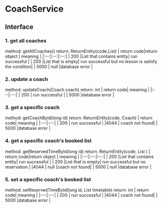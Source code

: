 # CoachService
## Interface
### 1. get all coaches
method: getAllCoaches()
return: ReturnEntity(code,List<Coach>)
| return code|return object | meaning |
|:--:|:--:|:--:|
| 200 |List that contains entity| run successful |
| 200 |List that is empty| run successful but no lesson is satisfy the condition|
| 5000 | null |database error |

### 2. update a coach
method: updateCoach(Coach coach)
return: int
| return code| meaning |
|:--:|:--:|
| 200 | run successful |
| 5000 |database error |

### 3. get a specific coach
method: getCoachById(long id)
return: ReturnEntity(code, Coach)
| return code| meaning |
|:--:|:--:|
| 200 | run successful |
|4044 | coach not found|
| 5000 |database error |

### 4. get a specific coach's booked list
method: getReservedTimeById(long id)
return: ReturnEntity(code, List<long> )
| return code|return object | meaning |
|:--:|:--:|:--:|
| 200 |List that contains entity| run successful |
| 200 |List that is empty| run successful but no reservation  |
|4044 | null |coach not found|
| 5000 | null |database error |

### 5. set a specific coach's booked list
method: setReservedTimeById(long id, List<Long> timetable)
return: int
| return code| meaning |
|:--:|:--:|
| 200 | run successful |
|4044 | coach not found|
| 5000 |database error |